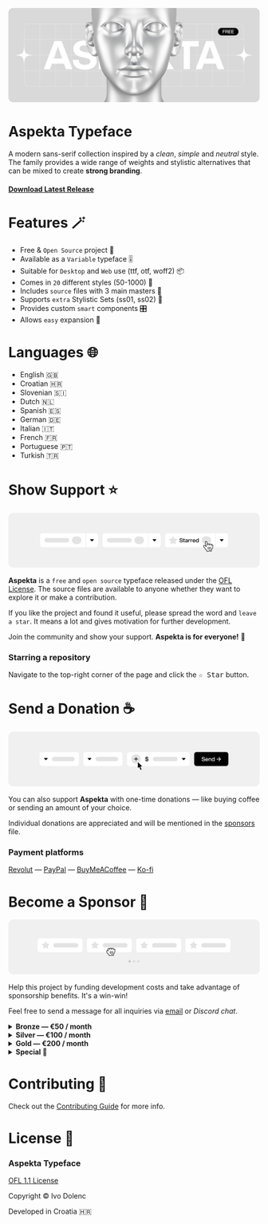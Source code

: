 <p align="center">
    <img src=".assets/aspekta.png">
</p>

# Aspekta Typeface

A modern sans-serif collection inspired by a _clean_, _simple_ and _neutral_ style. The family provides a wide range of weights and stylistic alternatives that can be mixed to create **strong branding**.

#### [Download Latest Release](https://github.com/ivodolenc/aspekta/releases/latest)

# Features 🪄

- Free & `Open Source` project 🦸
- Available as a `Variable` typeface 🎚️
- Suitable for `Desktop` and `Web` use (ttf, otf, woff2) 📦
- Comes in `20` different styles (50-1000) 🤯
- Includes `source` files with 3 main masters 💎
- Supports `extra` Stylistic Sets (ss01, ss02) 🤩
- Provides custom `smart` components 🎛️
- Allows `easy` expansion 🧩

# Languages 🌐

- English 🇬🇧
- Croatian 🇭🇷
- Slovenian 🇸🇮
- Dutch 🇳🇱
- Spanish 🇪🇸
- German 🇩🇪
- Italian 🇮🇹
- French 🇫🇷
- Portuguese 🇵🇹
- Turkish 🇹🇷

# Show Support ⭐

<p align="center">
    <img src=".assets/show-support.svg">
</p>

**Aspekta** is a `free` and `open source` typeface released under the [OFL License](LICENSE.txt). The source files are available to anyone whether they want to explore it or make a contribution.

If you like the project and found it useful, please spread the word and `leave a star`. It means a lot and gives motivation for further development.

Join the community and show your support. **Aspekta is for everyone!** 🙌

### Starring a repository

Navigate to the top-right corner of the page and click the <kbd>☆ Star</kbd> button.

# Send a Donation ☕

<p align="center">
    <img src=".assets/send-donation.svg">
</p>

You can also support **Aspekta** with one-time donations — like buying coffee or sending an amount of your choice.

Individual donations are appreciated and will be mentioned in the [sponsors](SPONSORS.md) file.

### Payment platforms

<p>
<a href="https://revolut.me/ivodolenc">Revolut</a>
<span>—</span>
<a href="https://paypal.me/ivodolenc">PayPal</a>
<span>—</span>
<a href="https://www.buymeacoffee.com/ivodolenc">BuyMeACoffee</a>
<span>—</span>
<a href="https://ko-fi.com/ivodolenc">Ko-fi</a>
</p>

# Become a Sponsor 🤑

<p align="center">
    <img src=".assets/become-sponsor.svg">
</p>

Help this project by funding development costs and take advantage of sponsorship benefits. It's a win-win!

Feel free to send a message for all inquiries via <a href="mailto:ivodolenc@gmail.com" title="ivodolenc@gmail.com">email</a> or <i title="ivodolenc#0591">Discord chat</i>.

<details>
  <summary><strong>Bronze — €50 / month</strong></summary>
  <p>

- Small logo placement on the repository [home](README.md) page
- Small logo placement in the [sponsors](SPONSORS.md) file
  </p>
</details>

<details>
  <summary><strong>Silver — €100 / month</strong></summary>
  <p>

- Medium logo placement on the repository [home](README.md) page
- Medium logo placement in the [sponsors](SPONSORS.md) file
    </p>
  </details>

<details>
  <summary><strong>Gold — €200 / month</strong></summary>
  <p>

- Large logo placement on the repository [home](README.md) page
- Large logo placement in the [sponsors](SPONSORS.md) file
- Logo placement in a special section of each [release](https://github.com/ivodolenc/aspekta/releases)
  </p>
</details>

<details>
  <summary><strong>Special 💎</strong></summary>
  <p>

- Let's discuss about this!
  </p>
</details>

# Contributing 🤝

Check out the [Contributing Guide](CONTRIBUTING.md) for more info.

# License 📃

### Aspekta Typeface

[OFL 1.1 License](LICENSE.txt)

Copyright © Ivo Dolenc

Developed in Croatia 🇭🇷
